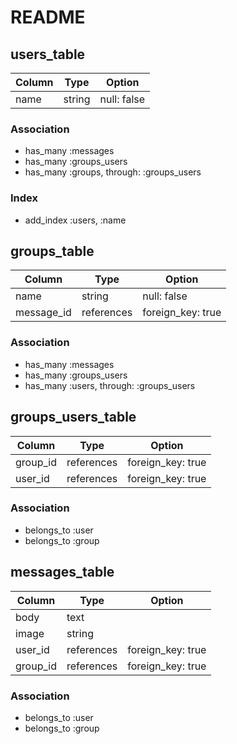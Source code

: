 # README

## users_table
|Column|Type|Option|
|------|----|------|
|name|string|null: false|

### Association
- has_many :messages
- has_many :groups_users
- has_many :groups, through: :groups_users

### Index
- add_index :users, :name

## groups_table
|Column|Type|Option|
|------|----|------|
|name|string|null: false|
|message_id|references|foreign_key: true|

### Association
- has_many :messages
- has_many :groups_users
- has_many :users, through: :groups_users

## groups_users_table
|Column|Type|Option|
|------|----|------|
|group_id|references|foreign_key: true|
|user_id|references|foreign_key: true|

### Association
- belongs_to :user
- belongs_to :group

## messages_table
|Column|Type|Option|
|------|----|------|
|body|text|
|image|string|
|user_id|references|foreign_key: true|
|group_id|references|foreign_key: true|

### Association
- belongs_to :user
- belongs_to :group


